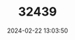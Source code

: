---
title: "32439"
category: "Phoebe nanmu"
draft: false
date: 2024-02-22 13:03:50
languages:
  Chinese: ["Dian Nan"]
---